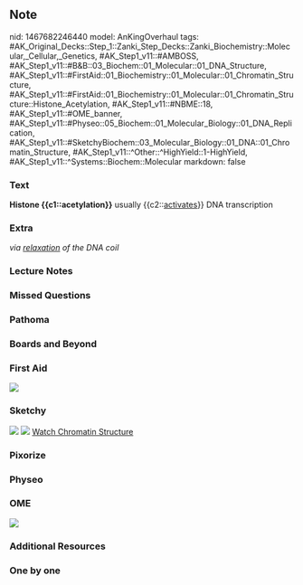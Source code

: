 ## Note
nid: 1467682246440
model: AnKingOverhaul
tags: #AK_Original_Decks::Step_1::Zanki_Step_Decks::Zanki_Biochemistry::Molecular,_Cellular,_Genetics, #AK_Step1_v11::#AMBOSS, #AK_Step1_v11::#B&B::03_Biochem::01_Molecular::01_DNA_Structure, #AK_Step1_v11::#FirstAid::01_Biochemistry::01_Molecular::01_Chromatin_Structure, #AK_Step1_v11::#FirstAid::01_Biochemistry::01_Molecular::01_Chromatin_Structure::Histone_Acetylation, #AK_Step1_v11::#NBME::18, #AK_Step1_v11::#OME_banner, #AK_Step1_v11::#Physeo::05_Biochem::01_Molecular_Biology::01_DNA_Replication, #AK_Step1_v11::#SketchyBiochem::03_Molecular_Biology::01_DNA::01_Chromatin_Structure, #AK_Step1_v11::^Other::^HighYield::1-HighYield, #AK_Step1_v11::^Systems::Biochem::Molecular
markdown: false

### Text
<div>
  <b>Histone {{c1::acetylation}}</b> usually
  {{c2::<u>activates</u>}} DNA transcription
</div>

### Extra
<i>via <u>relaxation</u> of the DNA coil</i>

### Lecture Notes


### Missed Questions


### Pathoma


### Boards and Beyond


### First Aid
<img src="paste-199806173578768.jpg">

### Sketchy
<img src="Screen%20Shot%202021-01-07%20at%2015.26.12.jpg">
<img src="Screen%20Shot%202021-01-07%20at%2015.26.26.jpg"> <a href=
"https://dashboard.sketchy.com/study/medical/courses/medical-biochemistry/units/medical-biochemistry-molecular-biology/videos/medical-biochemistry-molecular-biology-dna-chromatin-structure?utm_source=anki&utm_medium=partnership&utm_campaign=february_update&utm_content=medical">
Watch Chromatin Structure</a>

### Pixorize


### Physeo


### OME
<div class="ome-widget">
  <a href="https://onlinemeded.org?ref=anki"><img src=
  "_OME_AnkiFlashcards_General_7.png"></a>
</div>

### Additional Resources


### One by one

